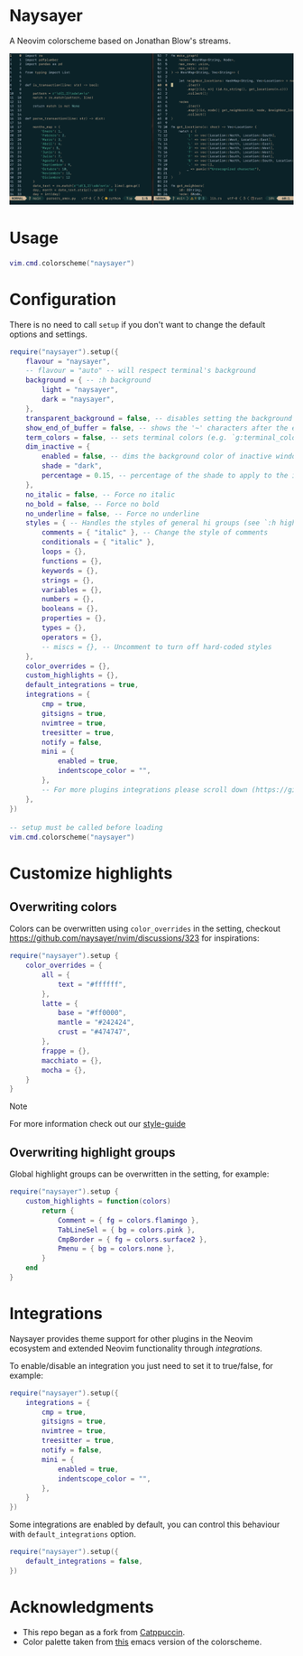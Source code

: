 # Naysayer
A Neovim colorscheme based on Jonathan Blow's streams.

![Preview](./images/preview.png)

# Usage

```lua
vim.cmd.colorscheme("naysayer")
```

# Configuration

There is no need to call `setup` if you don't want to change the default options and settings.

```lua
require("naysayer").setup({
    flavour = "naysayer",
    -- flavour = "auto" -- will respect terminal's background
    background = { -- :h background
        light = "naysayer",
        dark = "naysayer",
    },
    transparent_background = false, -- disables setting the background color.
    show_end_of_buffer = false, -- shows the '~' characters after the end of buffers
    term_colors = false, -- sets terminal colors (e.g. `g:terminal_color_0`)
    dim_inactive = {
        enabled = false, -- dims the background color of inactive window
        shade = "dark",
        percentage = 0.15, -- percentage of the shade to apply to the inactive window
    },
    no_italic = false, -- Force no italic
    no_bold = false, -- Force no bold
    no_underline = false, -- Force no underline
    styles = { -- Handles the styles of general hi groups (see `:h highlight-args`):
        comments = { "italic" }, -- Change the style of comments
        conditionals = { "italic" },
        loops = {},
        functions = {},
        keywords = {},
        strings = {},
        variables = {},
        numbers = {},
        booleans = {},
        properties = {},
        types = {},
        operators = {},
        -- miscs = {}, -- Uncomment to turn off hard-coded styles
    },
    color_overrides = {},
    custom_highlights = {},
    default_integrations = true,
    integrations = {
        cmp = true,
        gitsigns = true,
        nvimtree = true,
        treesitter = true,
        notify = false,
        mini = {
            enabled = true,
            indentscope_color = "",
        },
        -- For more plugins integrations please scroll down (https://github.com/naysayer/nvim#integrations)
    },
})

-- setup must be called before loading
vim.cmd.colorscheme("naysayer")
```

# Customize highlights

## Overwriting colors

Colors can be overwritten using `color_overrides` in the setting, checkout https://github.com/naysayer/nvim/discussions/323 for inspirations:

```lua
require("naysayer").setup {
    color_overrides = {
        all = {
            text = "#ffffff",
        },
        latte = {
            base = "#ff0000",
            mantle = "#242424",
            crust = "#474747",
        },
        frappe = {},
        macchiato = {},
        mocha = {},
    }
}
```

> [!Note]
> For more information check out our [style-guide](https://github.com/naysayer/naysayer/blob/main/docs/style-guide.md)

## Overwriting highlight groups

Global highlight groups can be overwritten in the setting, for example:

```lua
require("naysayer").setup {
    custom_highlights = function(colors)
        return {
            Comment = { fg = colors.flamingo },
            TabLineSel = { bg = colors.pink },
            CmpBorder = { fg = colors.surface2 },
            Pmenu = { bg = colors.none },
        }
    end
}
```

# Integrations

Naysayer provides theme support for other plugins in the Neovim ecosystem and extended Neovim functionality through _integrations_.

To enable/disable an integration you just need to set it to true/false, for example:

```lua
require("naysayer").setup({
    integrations = {
        cmp = true,
        gitsigns = true,
        nvimtree = true,
        treesitter = true,
        notify = false,
        mini = {
            enabled = true,
            indentscope_color = "",
        },
    }
})
```

Some integrations are enabled by default, you can control this behaviour with `default_integrations` option.

```lua
require("naysayer").setup({
    default_integrations = false,
})
```

# Acknowledgments

- This repo began as a fork from [Catppuccin](https://github.com/catppuccin/nvim).
- Color palette taken from [this](https://github.com/nickav/naysayer-theme.el/tree/master) emacs version of the colorscheme.
